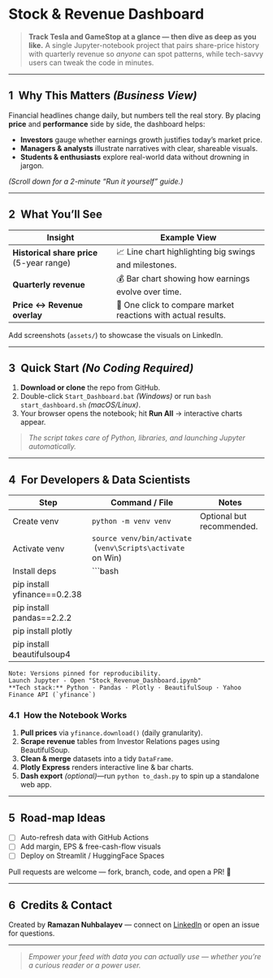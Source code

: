 # Stock & Revenue Dashboard

> **Track Tesla and GameStop at a glance — then dive as deep as you like.**
> A single Jupyter-notebook project that pairs share-price history with quarterly revenue so *anyone* can spot patterns, while tech-savvy users can tweak the code in minutes.

---

## 1 Why This Matters *(Business View)*

Financial headlines change daily, but numbers tell the real story. By placing **price** and **performance** side by side, the dashboard helps:

* **Investors** gauge whether earnings growth justifies today’s market price.
* **Managers & analysts** illustrate narratives with clear, shareable visuals.
* **Students & enthusiasts** explore real-world data without drowning in jargon.

*(Scroll down for a 2-minute “Run it yourself” guide.)*

---

## 2 What You’ll See

| Insight                                   | Example View                                                  |
| ----------------------------------------- | ------------------------------------------------------------- |
| **Historical share price** (5-year range) | 📈 Line chart highlighting big swings and milestones.         |
| **Quarterly revenue**                     | 💰 Bar chart showing how earnings evolve over time.           |
| **Price ↔ Revenue overlay**               | 🔄 One click to compare market reactions with actual results. |

Add screenshots (`assets/`) to showcase the visuals on LinkedIn.

---

## 3 Quick Start *(No Coding Required)*

1. **Download or clone** the repo from GitHub.
2. Double-click `Start_Dashboard.bat` *(Windows)* or run `bash start_dashboard.sh` *(macOS/Linux)*.
3. Your browser opens the notebook; hit **Run All** → interactive charts appear.

> *The script takes care of Python, libraries, and launching Jupyter automatically.*

---

## 4 For Developers & Data Scientists

| Step                         | Command / File                                               | Notes                     |
| ---------------------------- | ------------------------------------------------------------ | ------------------------- |
| Create venv                  | `python -m venv venv`                                        | Optional but recommended. |
| Activate venv                | `source venv/bin/activate`  (`venv\Scripts\activate` on Win) |                           |
| Install deps                 | \`\`\`bash                                                   |                           |
| pip install yfinance==0.2.38 |                                                              |                           |
| pip install pandas==2.2.2    |                                                              |                           |
| pip install plotly           |                                                              |                           |
| pip install beautifulsoup4   |                                                              |                           |

```
Note: Versions pinned for reproducibility.
Launch Jupyter - Open "Stock_Revenue_Dashboard.ipynb"
**Tech stack:** Python · Pandas · Plotly · BeautifulSoup · Yahoo Finance API (`yfinance`)
```

### 4.1 How the Notebook Works
1. **Pull prices** via `yfinance.download()` (daily granularity).  
2. **Scrape revenue** tables from Investor Relations pages using BeautifulSoup.  
3. **Clean & merge** datasets into a tidy `DataFrame`.  
4. **Plotly Express** renders interactive line & bar charts.  
5. **Dash export** *(optional)*—run `python to_dash.py` to spin up a standalone web app.

---

## 5 Road-map Ideas
- [ ] Auto-refresh data with GitHub Actions  
- [ ] Add margin, EPS & free-cash-flow visuals  
- [ ] Deploy on Streamlit / HuggingFace Spaces

Pull requests are welcome — fork, branch, code, and open a PR! 🚀

---

## 6 Credits & Contact
Created by **Ramazan Nuhbalayev** — connect on [LinkedIn](https://www.linkedin.com/in/ramazan-nuhbalayev/) or open an issue for questions.

---

> *Empower your feed with data you can actually use — whether you’re a curious reader or a power user.*


